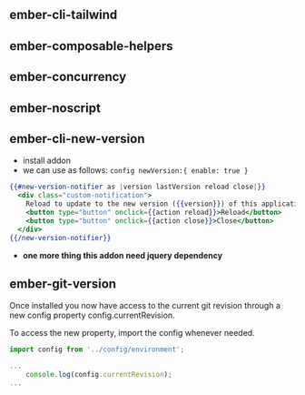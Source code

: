 ## ember-cli-tailwind
## ember-composable-helpers
## ember-concurrency
## ember-noscript

## ember-cli-new-version

* install addon
* we can use as follows:
`config newVersion:{ enable: true }`
```hbs
{{#new-version-notifier as |version lastVersion reload close|}}
  <div class="custom-notification">
    Reload to update to the new version ({{version}}) of this application
    <button type="button" onclick={{action reload}}>Reload</button>
    <button type="button" onclick={{action close}}>Close</button>
  </div>
{{/new-version-notifier}}
```
* **one more thing this addon need jquery dependency**

## ember-git-version
Once installed you now have access to the current git revision through a new config property config.currentRevision.

To access the new property, import the config whenever needed.
```js
import config from '../config/environment';

...
	console.log(config.currentRevision);
...
```